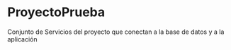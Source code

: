 # ProyectoPrueba
Conjunto de Servicios del proyecto que conectan a la base de datos y a la aplicación

